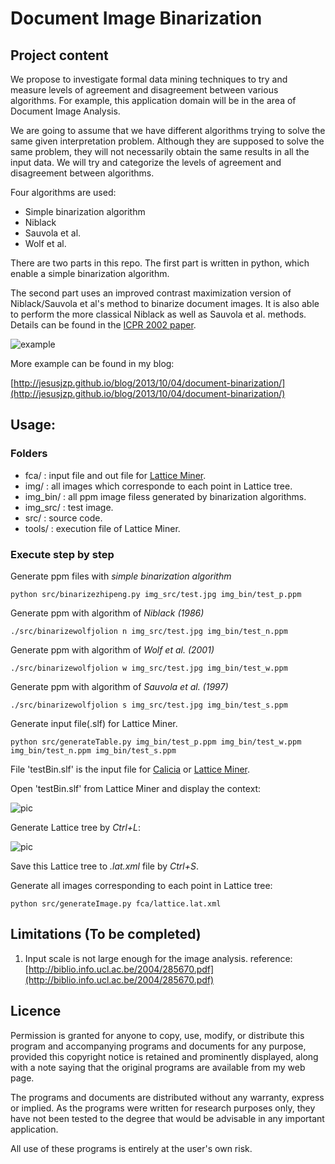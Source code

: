 # Document Image Binarization

## Project content

We propose to investigate formal data mining techniques to try and measure levels of agreement and disagreement between various algorithms. For example, this application domain will be in the area of Document Image Analysis.

We are going to assume that we have different algorithms trying to solve the same given interpretation problem. Although they are supposed to solve the same problem, they will not necessarily obtain the same results in all the input data. We will try and categorize the levels of agreement and disagreement between algorithms.

Four algorithms are used:

- Simple binarization algorithm
- Niblack
- Sauvola et al.
- Wolf et al.

There are two parts in this repo. The first part is written in python, which enable a simple binarization algorithm.

The second part uses an improved contrast maximization version of Niblack/Sauvola et al's method to binarize document images. It is also able to perform the more classical Niblack as well as Sauvola et al. methods. Details can be found in the [ICPR 2002 paper](http://liris.cnrs.fr/christian.wolf/publications/index.html#icpr2002v).

![example](http://liris.cnrs.fr/christian.wolf/software/binarize/ss_binarize_annotated.png)

More example can be found in my blog: 

[http://jesusjzp.github.io/blog/2013/10/04/document-binarization/](http://jesusjzp.github.io/blog/2013/10/04/document-binarization/)

## Usage:

### Folders

- fca/     : input file and out file for [Lattice Miner](http://sourceforge.net/projects/lattice-miner/).
- img/     : all images which corresponde to each point in Lattice tree.
- img_bin/ : all ppm image filess generated by binarization algorithms.
- img_src/ : test image.
- src/     : source code.
- tools/   : execution file of Lattice Miner.

### Execute step by step

Generate ppm files with *simple binarization algorithm*

	python src/binarizezhipeng.py img_src/test.jpg img_bin/test_p.ppm

Generate ppm with algorithm of *Niblack (1986)*

	./src/binarizewolfjolion n img_src/test.jpg img_bin/test_n.ppm

Generate ppm with algorithm of *Wolf et al. (2001)*

	./src/binarizewolfjolion w img_src/test.jpg img_bin/test_w.ppm

Generate ppm with algorithm of *Sauvola et al. (1997)*

	./src/binarizewolfjolion s img_src/test.jpg img_bin/test_s.ppm

Generate input file(.slf) for Lattice Miner.

	python src/generateTable.py img_bin/test_p.ppm img_bin/test_w.ppm img_bin/test_n.ppm img_bin/test_s.ppm

File 'testBin.slf' is the input file for [Calicia](http://www.iro.umontreal.ca/~galicia/) or [Lattice Miner](http://sourceforge.net/projects/lattice-miner/).

Open 'testBin.slf' from Lattice Miner and display the context:

![pic](http://media-cache-ec0.pinimg.com/originals/4a/9c/99/4a9c997588dea2e85e0bd8544dba3499.jpg)

Generate Lattice tree by *Ctrl+L*:

![pic](http://media-cache-ec0.pinimg.com/originals/b6/99/e1/b699e1a9fb823bc80187a7a5682b3902.jpg)

Save this Lattice tree to *.lat.xml* file by *Ctrl+S*.

Generate all images corresponding to each point in Lattice tree:

	python src/generateImage.py fca/lattice.lat.xml

## Limitations (To be completed)

1.  Input scale is not large enough for the image analysis.
    reference: [http://biblio.info.ucl.ac.be/2004/285670.pdf](http://biblio.info.ucl.ac.be/2004/285670.pdf)

## Licence

Permission is granted for anyone to copy, use, modify, or distribute this program and accompanying programs and documents for any purpose, provided this copyright notice is retained and prominently displayed, along with a note saying that the original programs are available from my web page.

The programs and documents are distributed without any warranty, express or implied. As the programs were written for research purposes only, they have not been tested to the degree that would be advisable in any important application.

All use of these programs is entirely at the user's own risk.